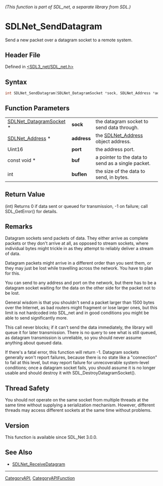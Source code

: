 ###### (This function is part of SDL_net, a separate library from SDL.)
# SDLNet_SendDatagram

Send a new packet over a datagram socket to a remote system.

## Header File

Defined in [<SDL3_net/SDL_net.h>](https://github.com/libsdl-org/SDL_net/blob/main/include/SDL3_net/SDL_net.h)

## Syntax

```c
int SDLNet_SendDatagram(SDLNet_DatagramSocket *sock, SDLNet_Address *address, Uint16 port, const void *buf, int buflen);
```

## Function Parameters

|                                                  |             |                                                      |
| ------------------------------------------------ | ----------- | ---------------------------------------------------- |
| [SDLNet_DatagramSocket](SDLNet_DatagramSocket) * | **sock**    | the datagram socket to send data through.            |
| [SDLNet_Address](SDLNet_Address) *               | **address** | the [SDLNet_Address](SDLNet_Address) object address. |
| Uint16                                           | **port**    | the address port.                                    |
| const void *                                     | **buf**     | a pointer to the data to send as a single packet.    |
| int                                              | **buflen**  | the size of the data to send, in bytes.              |

## Return Value

(int) Returns 0 if data sent or queued for transmission, -1 on failure;
call SDL_GetError() for details.

## Remarks

Datagram sockets send packets of data. They either arrive as complete
packets or they don't arrive at all, as opposed to stream sockets, where
individual bytes might trickle in as they attempt to reliably deliver a
stream of data.

Datagram packets might arrive in a different order than you sent them, or
they may just be lost while travelling across the network. You have to plan
for this.

You can send to any address and port on the network, but there has to be a
datagram socket waiting for the data on the other side for the packet not
to be lost.

General wisdom is that you shouldn't send a packet larger than 1500 bytes
over the Internet, as bad routers might fragment or lose larger ones, but
this limit is not hardcoded into SDL_net and in good conditions you might
be able to send significantly more.

This call never blocks; if it can't send the data immediately, the library
will queue it for later transmission. There is no query to see what is
still queued, as datagram transmission is unreliable, so you should never
assume anything about queued data.

If there's a fatal error, this function will return -1. Datagram sockets
generally won't report failures, because there is no state like a
"connection" to fail at this level, but may report failure for
unrecoverable system-level conditions; once a datagram socket fails, you
should assume it is no longer usable and should destroy it with
SDL_DestroyDatagramSocket().

## Thread Safety

You should not operate on the same socket from multiple threads at the same
time without supplying a serialization mechanism. However, different
threads may access different sockets at the same time without problems.

## Version

This function is available since SDL_Net 3.0.0.

## See Also

- [SDLNet_ReceiveDatagram](SDLNet_ReceiveDatagram)

----
[CategoryAPI](CategoryAPI), [CategoryAPIFunction](CategoryAPIFunction)

